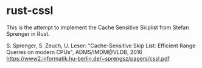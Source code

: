 # rust-cssl

This is the attempt to implement the Cache Sensitive Skiplist from Stefan Sprenger in Rust.

S. Sprenger, S. Zeuch, U. Leser: "Cache-Sensitive Skip List: Efficient Range Queries on modern CPUs", ADMS/IMDM@VLDB, 2016
https://www2.informatik.hu-berlin.de/~sprengsz/papers/cssl.pdf
